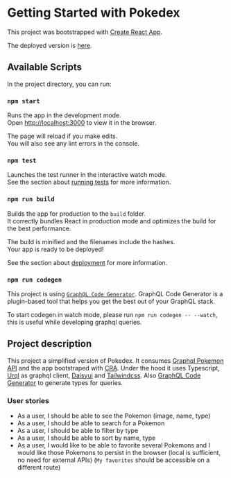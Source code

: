# Getting Started with Pokedex

This project was bootstrapped with [Create React App](https://github.com/facebook/create-react-app).

The deployed version is [here](https://sunny-banoffee-d571b0.netlify.app/).

## Available Scripts

In the project directory, you can run:

### `npm start`

Runs the app in the development mode.\
Open [http://localhost:3000](http://localhost:3000) to view it in the browser.

The page will reload if you make edits.\
You will also see any lint errors in the console.

### `npm test`

Launches the test runner in the interactive watch mode.\
See the section about [running tests](https://facebook.github.io/create-react-app/docs/running-tests) for more information.

### `npm run build`

Builds the app for production to the `build` folder.\
It correctly bundles React in production mode and optimizes the build for the best performance.

The build is minified and the filenames include the hashes.\
Your app is ready to be deployed!

See the section about [deployment](https://facebook.github.io/create-react-app/docs/deployment) for more information.

### `npm run codegen`

This project is using [`GraphQL Code Generator`](https://the-guild.dev/graphql/codegen). GraphQL Code Generator is a plugin-based tool that helps you get the best out of your GraphQL stack.

To start codegen in watch mode, please run `npm run codegen -- --watch`, this is useful while developing graphql queries.

## Project description

This project a simplified version of Pokedex. It consumes [Graphql Pokemon API](https://beta.pokeapi.co/graphql/console/) and the app bootstraped with [CRA](). Under the hood it uses Typescript, [Urql](https://formidable.com/open-source/urql/) as graphql client, [Daisyui](https://daisyui.com/) and [Tailwindcss](https://tailwindcss.com/). Also [GraphQL Code Generator](https://the-guild.dev/graphql/codegen) to generate types for queries.

### User stories

- As a user, I should be able to see the Pokemon (image, name, type)
- As a user, I should be able to search for a Pokemon
- As a user, I should be able to filter by type
- As a user, I should be able to sort by name, type
- As a user, I would like to be able to favorite several Pokemons and I would like those Pokemons to persist in the browser (local is sufficient, no need for external APIs) (`My favorites` should be accessible on a different route)
